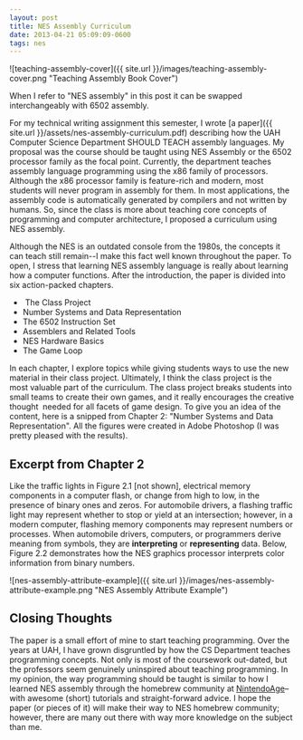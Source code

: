 ```yaml
---
layout: post
title: NES Assembly Curriculum
date: 2013-04-21 05:09:09-0600
tags: nes
---
```


![teaching-assembly-cover]({{ site.url }}/images/teaching-assembly-cover.png "Teaching Assembly Book Cover")

When I refer to "NES assembly" in this post it can be swapped interchangeably with 6502 assembly.

For my technical writing assignment this semester, I wrote [a paper]({{ site.url }}/assets/nes-assembly-curriculum.pdf) describing how the UAH Computer Science Department SHOULD TEACH assembly languages. My proposal was the course should be taught using NES Assembly or the 6502 processor family as the focal point. Currently, the department teaches assembly language programming using the x86 family of processors. Although the x86 processor family is feature-rich and modern, most students will never program in assembly for them. In most applications, the assembly code is automatically generated by compilers and not written by humans. So, since the class is more about teaching core concepts of programming and computer architecture, I proposed a curriculum using NES assembly.

Although the NES is an outdated console from the 1980s, the concepts it can teach still remain--I make this fact well known throughout the paper. To open, I stress that learning NES assembly language is really about learning how a computer functions. After the introduction, the paper is divided into six action-packed chapters.

-  The Class Project
- Number Systems and Data Representation
- The 6502 Instruction Set
- Assemblers and Related Tools
- NES Hardware Basics
- The Game Loop

In each chapter, I explore topics while giving students ways to use the new material in their class project. Ultimately, I think the class project is the most valuable part of the curriculum. The class project breaks students into small teams to create their own games, and it really encourages the creative thought  needed for all facets of game design. To give you an idea of the content, here is a snipped from Chapter 2: "Number Systems and Data Representation". All the figures were created in Adobe Photoshop (I was pretty pleased with the results).

## Excerpt from Chapter 2
Like the traffic lights in Figure 2.1 [not shown], electrical memory components in a computer flash, or change from high to low, in the presence of binary ones and zeros. For automobile drivers, a flashing traffic light may represent whether to stop or yield at an intersection; however, in a modern computer, flashing memory components may represent numbers or processes. When automobile drivers, computers, or programmers derive meaning from symbols, they are **interpreting** or **representing** data. Below, Figure 2.2 demonstrates how the NES graphics processor interprets color information from binary numbers.

![nes-assembly-attribute-example]({{ site.url }}/images/nes-assembly-attribute-example.png "NES Assembly Attribute Example")

## Closing Thoughts

The paper is a small effort of mine to start teaching programming. Over the years at UAH, I have grown disgruntled by how the CS Department teaches programming concepts. Not only is most of the coursework out-dated, but the professors seem genuinely uninspired about teaching programming. In my opinion, the way programming should be taught is similar to how I learned NES assembly through the homebrew community at [NintendoAge](http://nintendoage.com/)–with awesome (short) tutorials and straight-forward advice. I hope the paper (or pieces of it) will make their way to NES homebrew community; however, there are many out there with way more knowledge on the subject than me.
